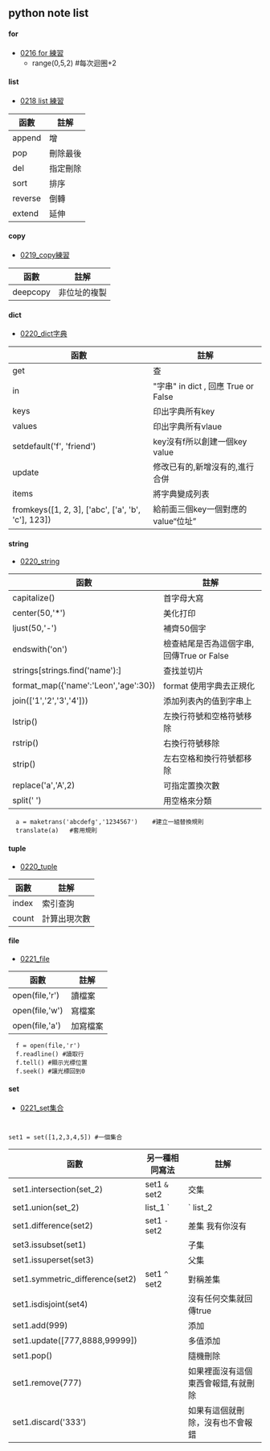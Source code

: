 ## python note list ##

#### for ####
* [0216 for 練習](https://github.com/kenson2998/old_boy_study/blob/master/0216%20for%E7%B7%B4%E7%BF%92.py)
  * range(0,5,2)   #每次迴圈+2
#### list 
* [0218 list 練習](https://github.com/kenson2998/old_boy_study/blob/master/0218%20list%20%E7%B7%B4%E7%BF%92.py)


| 函數      | 註解      |
| -------- | -------- |
| append|增     |
| pop     | 刪除最後     |
| del     | 指定刪除     |
| sort     | 排序     |
| reverse     | 倒轉     |
| extend     | 延伸     |

#### copy
  * [0219_copy練習](https://github.com/kenson2998/old_boy_study/blob/master/0219_copy%E7%B7%B4%E7%BF%92.py)

| 函數      | 註解      |
| -------- | -------- |
| deepcopy     | 非位址的複製     |

#### dict 
* [0220_dict字典](https://github.com/kenson2998/old_boy_study/blob/master/0220_dict%E5%AD%97%E5%85%B8.py)


| 函數      | 註解      |
| -------- | -------- |
| get     | 查     |
| in     |  "字串" in  dict , 回應 True or False    |
| keys     | 印出字典所有key     |
| values     | 印出字典所有vlaue     |
| setdefault('f', 'friend')     | key沒有f所以創建一個key value     |
| update     | 修改已有的,新增沒有的,進行合併     |
| items     | 將字典變成列表     |
| fromkeys([1, 2, 3], ['abc', ['a', 'b', 'c'], 123])     | 給前面三個key一個對應的value“位址”     |


#### string
* [0220_string](https://github.com/kenson2998/old_boy_study/blob/master/0220_string.py)

    
| 函數      | 註解      |
| -------- | -------- |
| capitalize()   | 首字母大寫    |
| center(50,'*')     | 美化打印     |
| ljust(50,'-')     | 補齊50個字     |
| endswith('on')     | 檢查結尾是否為這個字串,回傳True or False     |
| strings[strings.find('name'):]     | 查找並切片     |
| format_map({'name':'Leon','age':30})     | format 使用字典去正規化     |
| join(['1','2','3','4']))      | 添加列表內的值到字串上    |
| lstrip()    | 左換行符號和空格符號移除     |
| rstrip()    | 右換行符號移除     |
| strip()    | 左右空格和換行符號都移除     |
| replace('a','A',2)   | 可指定置換次數     |
| split(' ')   | 用空格來分類     |
      a = maketrans('abcdefg','1234567')    #建立一組替換規則 
      translate(a)   #套用規則 


#### tuple 
* [0220_tuple](https://github.com/kenson2998/old_boy_study/blob/master/0220_tuple.py)

| 函數      | 註解      |
| -------- | -------- |
| index     | 索引查詢     |
| count     | 計算出現次數     |
#### file
* [0221_file](https://github.com/kenson2998/old_boy_study/blob/master/0221_file.py)


| 函數      | 註解      |
| -------- | -------- |
| open(file,'r')     | 讀檔案     |
| open(file,'w')     | 寫檔案     |
| open(file,'a')     | 加寫檔案     |
      f = open(file,'r') 
      f.readline() #讀取行
      f.tell() #顯示光標位置
      f.seek() #讓光標回到0
#### set
* [0221_set集合](https://github.com/kenson2998/old_boy_study/blob/master/0221_set集合.py)
#
    set1 = set([1,2,3,4,5]) #一個集合
        
| 函數      | 另一種相同寫法      | 註解      |
| -------- | -------- |-------- |
| set1.intersection(set_2)     | set1 `&` set2     | 交集         |
| set1.union(set_2)     | list_1 `|` list_2    | 聯集 去重複       |
| set1.difference(set2)   | set1 `-` set2     | 差集 我有你沒有     |
| set3.issubset(set1)     |    | 子集     |
| set1.issuperset(set3)   |    | 父集     |
| set1.symmetric_difference(set2)   | set1 `^` set2   | 對稱差集   |
| set1.isdisjoint(set4)   |    | 沒有任何交集就回傳true     |
| set1.add(999)   |    | 添加     |
| set1.update([777,8888,99999])   |    | 多值添加     |
| set1.pop()   |    | 隨機刪除     |
| set1.remove(777)   |    | 如果裡面沒有這個東西會報錯,有就刪除     |
| set1.discard('333')   |    | 如果有這個就刪除，沒有也不會報錯     |

